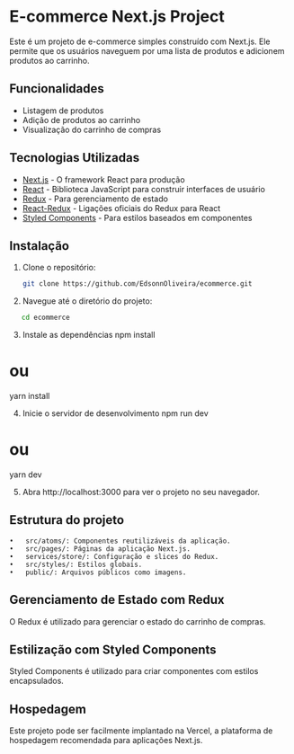 # E-commerce Next.js Project

Este é um projeto de e-commerce simples construído com Next.js. Ele permite que os usuários naveguem por uma lista de produtos e adicionem produtos ao carrinho.

## Funcionalidades

- Listagem de produtos
- Adição de produtos ao carrinho
- Visualização do carrinho de compras

## Tecnologias Utilizadas

- [Next.js](https://nextjs.org/) - O framework React para produção
- [React](https://reactjs.org/) - Biblioteca JavaScript para construir interfaces de usuário
- [Redux](https://redux.js.org/) - Para gerenciamento de estado
- [React-Redux](https://react-redux.js.org/) - Ligações oficiais do Redux para React
- [Styled Components](https://styled-components.com/) - Para estilos baseados em componentes

## Instalação

1. Clone o repositório:

   ```bash
   git clone https://github.com/EdsonnOliveira/ecommerce.git
   ```

2. Navegue até o diretório do projeto:

 ```bash
    cd ecommerce
 ```

3. Instale as dependências
npm install
# ou
yarn install

4. Inicie o servidor de desenvolvimento
npm run dev
# ou
yarn dev

5. Abra http://localhost:3000 para ver o projeto no seu navegador.

## Estrutura do projeto

    •	src/atoms/: Componentes reutilizáveis da aplicação.
	•	src/pages/: Páginas da aplicação Next.js.
	•	services/store/: Configuração e slices do Redux.
	•	src/styles/: Estilos globais.
	•	public/: Arquivos públicos como imagens.

## Gerenciamento de Estado com Redux

O Redux é utilizado para gerenciar o estado do carrinho de compras.

## Estilização com Styled Components

Styled Components é utilizado para criar componentes com estilos encapsulados.

## Hospedagem

Este projeto pode ser facilmente implantado na Vercel, a plataforma de hospedagem recomendada para aplicações Next.js.